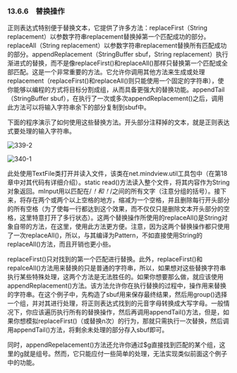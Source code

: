 ### 13.6.6　替换操作

正则表达式特别便于替换文本，它提供了许多方法：replaceFirst（String replacement）以参数字符串replacement替换掉第一个匹配成功的部分。replaceAll（String replacement）以参数字符串replacement替换所有匹配成功的部分。appendReplacement（StringBuffer sbuf，String replacement）执行渐进式的替换，而不是像replaceFirst()和replaceAll()那样只替换第一个匹配或全部匹配。这是一个非常重要的方法。它允许你调用其他方法来生成或处理replacement（replaceFirst()和replaceAll()则只能使用一个固定的字符串），使你能够以编程的方式将目标分割成组，从而具备更强大的替换功能。appendTail（StringBuffer sbuf），在执行了一次或多次appendReplacement()之后，调用此方法可以将输入字符串余下的部分复制到sbuf中。

下面的程序演示了如何使用这些替换方法。开头部分注释掉的文本，就是正则表达式要处理的输入字符串。

![339-2](../Images/image03105.jpeg)

![340-1](../Images/image03106.jpeg)

此处使用TextFile类打开并读入文件，该类在net.mindview.util工具包中（在第18章中对其代码有详细介绍）。static read()方法读入整个文件，将其内容作为String对象返回。mInput用以匹配在/*！和！*/之间的所有文字（注意分组的括号）。接下来，将存在两个或两个以上空格的地方，缩减为一个空格，并且删除每行开头部分的所有空格（为了使每一行都达到这个效果，而不仅仅只是删除文本开头部分的空格，这里特意打开了多行状态）。这两个替换操作所使用的replaceAll()是String对象自带的方法，在这里，使用此方法更方便。注意，因为这两个替换操作都只使用了一次replaceAll()，所以，与其编译为Pattern，不如直接使用String的replaceAll()方法，而且开销也更小些。

replaceFirst()只对找到的第一个匹配进行替换。此外，replaceFirst()和repalceAll()方法用来替换的只是普通的字符串，所以，如果想对这些替换字符串执行某些特殊处理，这两个方法是无法胜任的。如果你想要那么做，就应该使用appendReplacement()方法。该方法允许你在执行替换的过程中，操作用来替换的字符串。在这个例子中，先构造了sbuf用来保存最终结果，然后用group()选择一个组，并对其进行处理，将正则表达式找到的元音字母转换成大写字母。一般情况下，你应该遍历执行所有的替换操作，然后再调用appendTail()方法，但是，如果你想模拟replaceFirst()（或替换n次）的行为，那就只需执行一次替换，然后调用appendTail()方法，将剩余未处理的部分存入sbuf即可。

同时，appendRepelacement()方法还允许你通过$g直接找到匹配的某个组，这里的g就是组号。然而，它只能应付一些简单的处理，无法实现类似前面这个例子中的功能。